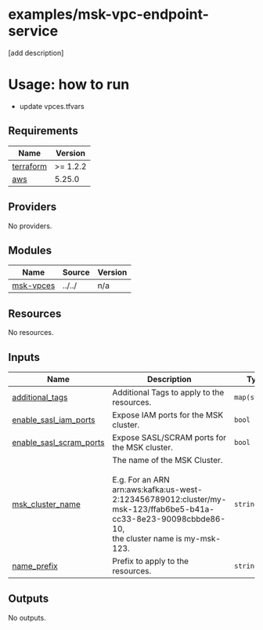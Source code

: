 # examples/msk-vpc-endpoint-service
[add description]

# Usage: how to run
- update vpces.tfvars

<!-- BEGIN_TF_DOCS -->
## Requirements

| Name | Version |
|------|---------|
| <a name="requirement_terraform"></a> [terraform](#requirement\_terraform) | >= 1.2.2 |
| <a name="requirement_aws"></a> [aws](#requirement\_aws) | 5.25.0 |

## Providers

No providers.

## Modules

| Name | Source | Version |
|------|--------|---------|
| <a name="module_msk-vpces"></a> [msk-vpces](#module\_msk-vpces) | ../../ | n/a |

## Resources

No resources.

## Inputs

| Name | Description | Type | Default | Required |
|------|-------------|------|---------|:--------:|
| <a name="input_additional_tags"></a> [additional\_tags](#input\_additional\_tags) | Additional Tags to apply to the resources. | `map(string)` | n/a | yes |
| <a name="input_enable_sasl_iam_ports"></a> [enable\_sasl\_iam\_ports](#input\_enable\_sasl\_iam\_ports) | Expose IAM ports for the MSK cluster. | `bool` | `true` | no |
| <a name="input_enable_sasl_scram_ports"></a> [enable\_sasl\_scram\_ports](#input\_enable\_sasl\_scram\_ports) | Expose SASL/SCRAM ports for the MSK cluster. | `bool` | `false` | no |
| <a name="input_msk_cluster_name"></a> [msk\_cluster\_name](#input\_msk\_cluster\_name) | The name of the MSK Cluster.<br><br>  E.g. For an ARN arn:aws:kafka:us-west-2:123456789012:cluster/my-msk-123/ffab6be5-b41a-cc33-8e23-90098cbbde86-10,<br>  the cluster name is my-msk-123. | `string` | n/a | yes |
| <a name="input_name_prefix"></a> [name\_prefix](#input\_name\_prefix) | Prefix to apply to the resources. | `string` | `"ds-"` | no |

## Outputs

No outputs.
<!-- END_TF_DOCS -->
